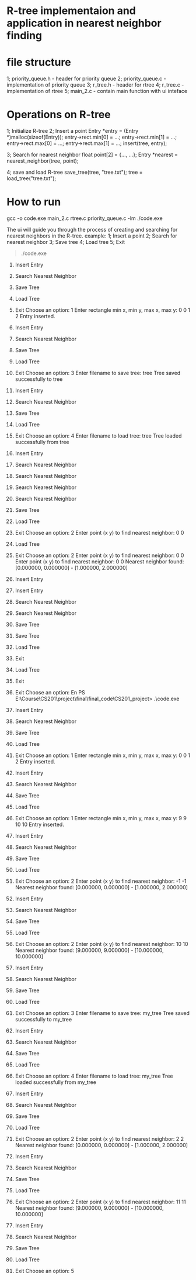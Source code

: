 # R-tree implementaion and application in nearest neighbor finding

# file structure
1; priority_queue.h - header for priority queue
2; priority_queue.c - implementation of priority queue
3; r_tree.h - header for rtree
4; r_tree.c - implementation of rtree
5; main_2.c - contain main function with ui inteface

# Operations on R-tree
1; Initialize R-tree
2; Insert a point
Entry *entry = (Entry *)malloc(sizeof(Entry));
entry->rect.min[0] = ...;
entry->rect.min[1] = ...;
entry->rect.max[0] = ...;
entry->rect.max[1] = ...;
insert(tree, entry);

3; Search for nearest neighbor
float point[2] = {..., ...};
Entry *nearest = nearest_neighbor(tree, point);

4; save and load R-tree
save_tree(tree, "tree.txt");
tree = load_tree("tree.txt");

# How to run
gcc -o code.exe main_2.c rtree.c priority_queue.c -lm
./code.exe

The ui will guide you through the process of creating and searching for nearest neighbors in the R-tree.
example:
1; Insert a point
2; Search for nearest neighbor
3; Save tree
4; Load tree
5; Exit

> ./code.exe
     
1. Insert Entry
2. Search Nearest Neighbor
3. Save Tree
4. Load Tree
5. Exit
Choose an option: 1
Enter rectangle min x, min y, max x, max y: 0 0 1 2
Entry inserted.

1. Insert Entry
2. Search Nearest Neighbor
3. Save Tree
4. Load Tree
5. Exit
Choose an option: 3
Enter filename to save tree: tree
Tree saved successfully to tree

1. Insert Entry
2. Search Nearest Neighbor
3. Save Tree
4. Load Tree
5. Exit
Choose an option: 4
Enter filename to load tree: tree
Tree loaded successfully from tree

1. Insert Entry
2. Search Nearest Neighbor
2. Search Nearest Neighbor
2. Search Nearest Neighbor
2. Search Nearest Neighbor
3. Save Tree
4. Load Tree
5. Exit
Choose an option: 2
Enter point (x y) to find nearest neighbor: 0 0
4. Load Tree
5. Exit
Choose an option: 2
Enter point (x y) to find nearest neighbor: 0 0
Enter point (x y) to find nearest neighbor: 0 0
Nearest neighbor found: [0.000000, 0.000000] - [1.000000, 2.000000] 

1. Insert Entry
1. Insert Entry
2. Search Nearest Neighbor
2. Search Nearest Neighbor
3. Save Tree
3. Save Tree
4. Load Tree
5. Exit
4. Load Tree
5. Exit
5. Exit
Choose an option: En
PS E:\Course\CS201\project\final\final_code\CS201_project> .\code.exe

1. Insert Entry
2. Search Nearest Neighbor
3. Save Tree
4. Load Tree
5. Exit
Choose an option: 1
Enter rectangle min x, min y, max x, max y: 0 0 1 2
Entry inserted.

1. Insert Entry
2. Search Nearest Neighbor
3. Save Tree
4. Load Tree
5. Exit
Choose an option: 1
Enter rectangle min x, min y, max x, max y: 9 9 10 10 
Entry inserted.

1. Insert Entry
2. Search Nearest Neighbor
3. Save Tree
4. Load Tree
5. Exit
Choose an option: 2
Enter point (x y) to find nearest neighbor: -1 -1
Nearest neighbor found: [0.000000, 0.000000] - [1.000000, 2.000000] 

1. Insert Entry
2. Search Nearest Neighbor
3. Save Tree
4. Load Tree
5. Exit
Choose an option: 2
Enter point (x y) to find nearest neighbor: 10 10
Nearest neighbor found: [9.000000, 9.000000] - [10.000000, 10.000000]

1. Insert Entry
2. Search Nearest Neighbor
3. Save Tree
4. Load Tree
5. Exit
Choose an option: 3
Enter filename to save tree: my_tree
Tree saved successfully to my_tree

1. Insert Entry
2. Search Nearest Neighbor
3. Save Tree
4. Load Tree
5. Exit
Choose an option: 4
Enter filename to load tree: my_tree
Tree loaded successfully from my_tree

1. Insert Entry
2. Search Nearest Neighbor
3. Save Tree
4. Load Tree
5. Exit
Choose an option: 2
Enter point (x y) to find nearest neighbor: 2 2 
Nearest neighbor found: [0.000000, 0.000000] - [1.000000, 2.000000] 

1. Insert Entry
2. Search Nearest Neighbor
3. Save Tree
4. Load Tree
5. Exit
Choose an option: 2
Enter point (x y) to find nearest neighbor: 11 11
Nearest neighbor found: [9.000000, 9.000000] - [10.000000, 10.000000]

1. Insert Entry
2. Search Nearest Neighbor
3. Save Tree
4. Load Tree
5. Exit
Choose an option: 5